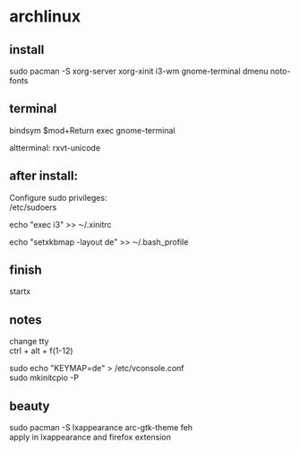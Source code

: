 # archlinux


## install
sudo pacman -S xorg-server xorg-xinit i3-wm gnome-terminal dmenu noto-fonts


## terminal  
bindsym $mod+Return exec gnome-terminal

altterminal:
rxvt-unicode

## after install:
Configure sudo privileges:  
/etc/sudoers

echo "exec i3" >> ⁓/.xinitrc   

echo "setxkbmap -layout de" >> ⁓/.bash_profile

## finish
startx  

## notes
change tty  
ctrl + alt + f(1-12)  

sudo echo "KEYMAP=de" > /etc/vconsole.conf  
sudo mkinitcpio -P  

## beauty
sudo pacman -S lxappearance arc-gtk-theme feh  
apply in lxappearance and firefox extension
